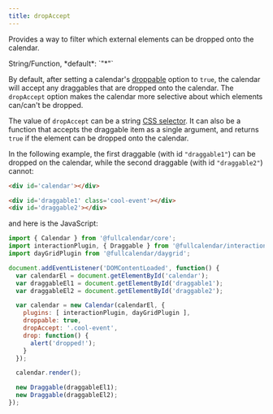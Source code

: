 ```yaml
---
title: dropAccept
---
```


Provides a way to filter which external elements can be dropped onto the calendar.

<div class='spec' markdown='1'>
String/Function, *default*: `"*"`
</div>

By default, after setting a calendar's [droppable](droppable) option to `true`, the calendar will accept any draggables that are dropped onto the calendar. The `dropAccept` option makes the calendar more selective about which elements can/can't be dropped.

The value of `dropAccept` can be a string [CSS selector](https://developer.mozilla.org/en-US/docs/Web/CSS/CSS_Selectors). It can also be a function that accepts the draggable item as a single argument, and returns `true` if the element can be dropped onto the calendar.

In the following example, the first draggable (with id `"draggable1"`) can be dropped on the calendar, while the second draggable (with id `"draggable2"`) cannot:

```html
<div id='calendar'></div>

<div id='draggable1' class='cool-event'></div>
<div id='draggable2'></div>
```

and here is the JavaScript:

```js
import { Calendar } from '@fullcalendar/core';
import interactionPlugin, { Draggable } from '@fullcalendar/interaction';
import dayGridPlugin from '@fullcalendar/daygrid';

document.addEventListener('DOMContentLoaded', function() {
  var calendarEl = document.getElementById('calendar');
  var draggableEl1 = document.getElementById('draggable1');
  var draggableEl2 = document.getElementById('draggable2');

  var calendar = new Calendar(calendarEl, {
    plugins: [ interactionPlugin, dayGridPlugin ],
    droppable: true,
    dropAccept: '.cool-event',
    drop: function() {
      alert('dropped!');
    }
  });

  calendar.render();

  new Draggable(draggableEl1);
  new Draggable(draggableEl2);
});
```

